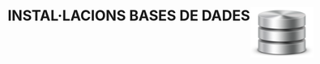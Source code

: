 # INSTAL·LACIONS BASES DE DADES <img style="position:absolute" src="imatges/bbdd_logo.png" alt="drawing" width="125" height="100"/>




